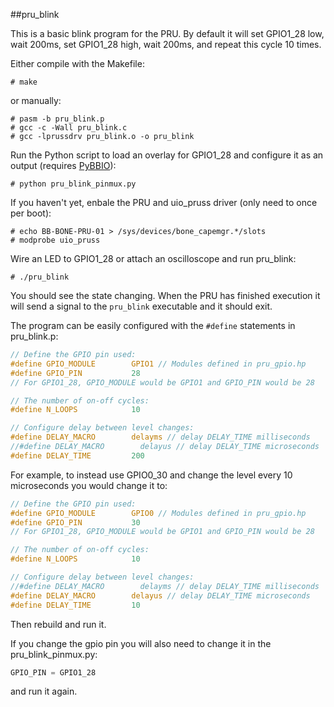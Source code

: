 ##pru_blink

This is a basic blink program for the PRU. By default it will set GPIO1_28 
low, wait 200ms, set GPIO1_28 high, wait 200ms, and repeat this cycle 10 
times.

Either compile with the Makefile:

    # make

or manually:

    # pasm -b pru_blink.p
    # gcc -c -Wall pru_blink.c
    # gcc -lprussdrv pru_blink.o -o pru_blink

Run the Python script to load an overlay for GPIO1_28 and configure it as an
output (requires [PyBBIO](https://github.com/alexanderhiam/PyBBIO)):

    # python pru_blink_pinmux.py

If you haven't yet, enbale the PRU and uio_pruss driver (only need to once per boot):
 
    # echo BB-BONE-PRU-01 > /sys/devices/bone_capemgr.*/slots
    # modprobe uio_pruss

Wire an LED to GPIO1_28 or attach an oscilloscope and run pru_blink:

    # ./pru_blink

You should see the state changing. When the PRU has finished execution it will send a
signal to the `pru_blink` executable and it should exit.

The program can be easily configured with the `#define` statements in pru_blink.p:

```c
// Define the GPIO pin used:
#define GPIO_MODULE        GPIO1 // Modules defined in pru_gpio.hp
#define GPIO_PIN           28
// For GPIO1_28, GPIO_MODULE would be GPIO1 and GPIO_PIN would be 28

// The number of on-off cycles:
#define N_LOOPS            10

// Configure delay between level changes:
#define DELAY_MACRO        delayms // delay DELAY_TIME milliseconds
//#define DELAY_MACRO        delayus // delay DELAY_TIME microseconds
#define DELAY_TIME         200
```

For example, to instead use GPIO0_30 and change the level every 10 microseconds
you would change it to:

```c
// Define the GPIO pin used:
#define GPIO_MODULE        GPIO0 // Modules defined in pru_gpio.hp
#define GPIO_PIN           30
// For GPIO1_28, GPIO_MODULE would be GPIO1 and GPIO_PIN would be 28

// The number of on-off cycles:
#define N_LOOPS            10

// Configure delay between level changes:
//#define DELAY_MACRO        delayms // delay DELAY_TIME milliseconds
#define DELAY_MACRO        delayus // delay DELAY_TIME microseconds
#define DELAY_TIME         10
```

Then rebuild and run it.

If you change the gpio pin you will also need to change it in the pru_blink_pinmux.py:

```python
GPIO_PIN = GPIO1_28
```

and run it again.